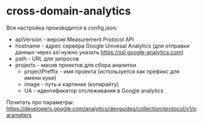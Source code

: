 cross-domain-analytics
======================

Вся настройка производится в config.json:
* apiVersion - версия Measurement Protocol API
* hostname - адрес сервера Google Univesal Analytics (для отправки данных через ssl нужно указать https://ssl.google-analytics.com)
* path - URL для запросов
* projects - масив проектов для сбора аналитки
  * projectPreffix - имя проекта (используется как префикс для имени куки)
  * image - путь к картинке (копирайту)
  * UA - идентификатор отслеживания в Google analytics


Почитать про параметры: https://developers.google.com/analytics/devguides/collection/protocol/v1/parameters
